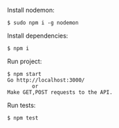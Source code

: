 Install nodemon:

    $ sudo npm i -g nodemon
    
Install dependencies:

    $ npm i
    
Run project:

    $ npm start
    Go http://localhost:3000/
            or
    Make GET,POST requests to the API.

Run tests:

    $ npm test